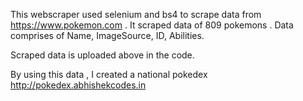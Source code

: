 This webscraper used selenium and bs4 to scrape data from
https://www.pokemon.com . It scraped data of 809 pokemons . Data comprises
of Name, ImageSource, ID, Abilities.

Scraped data is uploaded above in the code.

By using this data , I created a national pokedex http://pokedex.abhishekcodes.in
